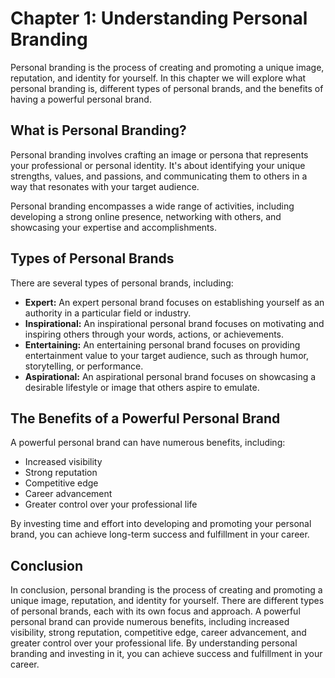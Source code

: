 Chapter 1: Understanding Personal Branding
==========================================

Personal branding is the process of creating and promoting a unique image, reputation, and identity for yourself. In this chapter we will explore what personal branding is, different types of personal brands, and the benefits of having a powerful personal brand.

What is Personal Branding?
--------------------------

Personal branding involves crafting an image or persona that represents your professional or personal identity. It's about identifying your unique strengths, values, and passions, and communicating them to others in a way that resonates with your target audience.

Personal branding encompasses a wide range of activities, including developing a strong online presence, networking with others, and showcasing your expertise and accomplishments.

Types of Personal Brands
------------------------

There are several types of personal brands, including:

* **Expert:** An expert personal brand focuses on establishing yourself as an authority in a particular field or industry.
* **Inspirational:** An inspirational personal brand focuses on motivating and inspiring others through your words, actions, or achievements.
* **Entertaining:** An entertaining personal brand focuses on providing entertainment value to your target audience, such as through humor, storytelling, or performance.
* **Aspirational:** An aspirational personal brand focuses on showcasing a desirable lifestyle or image that others aspire to emulate.

The Benefits of a Powerful Personal Brand
-----------------------------------------

A powerful personal brand can have numerous benefits, including:

* Increased visibility
* Strong reputation
* Competitive edge
* Career advancement
* Greater control over your professional life

By investing time and effort into developing and promoting your personal brand, you can achieve long-term success and fulfillment in your career.

Conclusion
----------

In conclusion, personal branding is the process of creating and promoting a unique image, reputation, and identity for yourself. There are different types of personal brands, each with its own focus and approach. A powerful personal brand can provide numerous benefits, including increased visibility, strong reputation, competitive edge, career advancement, and greater control over your professional life. By understanding personal branding and investing in it, you can achieve success and fulfillment in your career.

